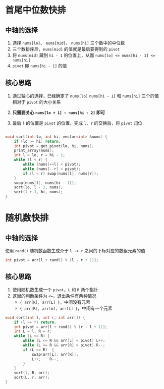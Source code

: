 # 首尾中位数快排

## 中轴的选择

1. 选择 `nums[lo]`、 `nums[mid]`、 `nums[hi]` 三个数中的中位数
2. 三个数排序后，`nums[mid]` 的值就是最后要得到的 `pivot`
3. 将 `nums[mid]` 藏到 `hi - 1` 的位置上，从而 `nums[lo] <= nums[hi - 1] <= nums[hi]`
4. `pivot` 即 `nums[hi - 1]` 的值


## 核心思路

1. 通过轴心的选择，已经确定了 `nums[lo]` `nums[hi - 1]` 和 `nums[hi]` 三个的值相对于 `pivot` 的大小关系

2. **只需要关心 `nums[lo + 1] ~ nums[hi - 2]` 即可**

3. 最后 `l` 的位置是 `pivot` 的位置，完成 `l`、`r` 的交换后，将 `pivot` 归位

```cpp

void sort(int lo, int hi, vector<int> &nums) {
    if (lo >= hi) return;
    int pivot = get_pivot(lo, hi, nums);
    print_array(nums);
    int l = lo, r = hi - 1;
    while (l < r) {
        while (nums[++l] < pivot);
        while (nums[--r] > pivot);
        if (l < r) swap(nums[l], nums[r]);
    }
    swap(nums[l], nums[hi - 1]);
    sort(lo, l - 1, nums);
    sort(l + 1, hi, nums);
}

```

# 随机数快排

## 中轴的选择

使用 `rand()` 随机数函数生成介于 `l -> r` 之间的下标对应的数组元素的值

```cpp
int pivot = arr[l + rand() % (l - r + 1)];
```

## 核心思路

1. 使用随机数生成一个 `pivot`，`L` 和 `R` 两个指针
2. 这里的判断条件为 `<=`，退出条件有两种情况
    - `{ arr[R], arr[L] }`，中间没有元素
    - `{ arr[R], arr[m], arr[L] }`，中间有一个元素

```cpp
void sort(int l, int r, int arr[]) {
    if (l >= r) return;
    int pivot = arr[l + rand() % (r - l + 1)];
    int L = l, R = r;
    while (L <= R) {
        while (L <= R && arr[L] < pivot) L++;
        while (L <= R && arr[R] > pivot) R--;
        if (L <= R)  {
            swap(arr[L], arr[R]);
            L++;    R--;
        }
    }
    sort(l, R, arr);
    sort(L, r, arr);
}
```

